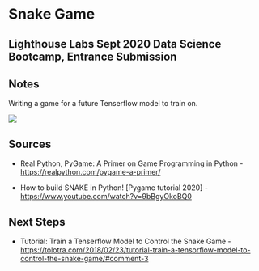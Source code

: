 Snake Game 
========================

## Lighthouse Labs Sept 2020 Data Science Bootcamp, Entrance Submission 

Notes
-----

Writing a game for a future Tenserflow model to train on.  


![](https://github.com/CristianNic/snake_game/blob/master/screenshot.jpg)


Sources
-------

* Real Python, PyGame: A Primer on Game Programming in Python - https://realpython.com/pygame-a-primer/

* How to build SNAKE in Python! [Pygame tutorial 2020] -  https://www.youtube.com/watch?v=9bBgyOkoBQ0


Next Steps
-----------

* Tutorial: Train a Tenserflow Model to Control the Snake Game - https://tolotra.com/2018/02/23/tutorial-train-a-tensorflow-model-to-control-the-snake-game/#comment-3
